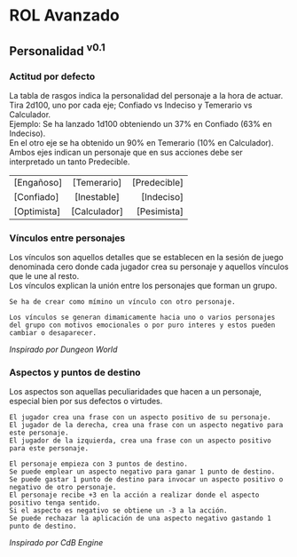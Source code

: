# ROL Avanzado
## Personalidad <sup>v0.1</sup>

### Actitud por defecto
La tabla de rasgos indica la personalidad del personaje a la hora de actuar.   
Tira 2d100, uno por cada eje; Confiado vs Indeciso y Temerario vs Calculador.  
Ejemplo: Se ha lanzado 1d100 obteniendo un 37% en Confiado (63% en Indeciso).  
En el otro eje se ha obtenido un 90% en Temerario (10% en Calculador).  
Ambos ejes indican un personaje que en sus acciones debe ser interpretado un tanto Predecible.

|             |              |              |
| ----------- | :----------: | -----------: |
| [Engañoso]  | [Temerario]  | [Predecible] |
| [Confiado]  | [Inestable]  | [Indeciso]   |
| [Optimista] | [Calculador] | [Pesimista]  |

### Vínculos entre personajes
Los vínculos son aquellos detalles que se establecen en la sesión de juego denominada cero donde cada jugador crea su personaje y aquellos vínculos que le une al resto.  
Los vínculos explican la unión entre los personajes que forman un grupo.

```
Se ha de crear como mímino un vínculo con otro personaje.

Los vínculos se generan dimamicamente hacia uno o varios personajes del grupo con motivos emocionales o por puro interes y estos pueden cambiar o desaparecer.
```

*Inspirado por Dungeon World*

### Aspectos y puntos de destino
Los aspectos son aquellas peculiaridades que hacen a un personaje, especial bien por sus defectos o virtudes.

```
El jugador crea una frase con un aspecto positivo de su personaje.  
El jugador de la derecha, crea una frase con un aspecto negativo para este personaje.  
El jugador de la izquierda, crea una frase con un aspecto positivo para este personaje.  

El personaje empieza con 3 puntos de destino.
Se puede emplear un aspecto negativo para ganar 1 punto de destino.
Se puede gastar 1 punto de destino para invocar un aspecto positivo o negativo de otro personaje.  
El personaje recibe +3 en la acción a realizar donde el aspecto positivo tenga sentido.
Si el aspecto es negativo se obtiene un -3 a la acción.
Se puede rechazar la aplicación de una aspecto negativo gastando 1 punto de destino.
```

*Inspirado por CdB Engine*
